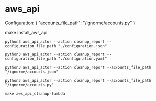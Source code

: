 # aws_api

Configuration:
{
"accounts_file_path": "/ignorme/accounts.py"
}

make install_aws_api
```
python3 aws_api_actor --action cleanup_report --configuration_file_path "./configuration.json"
```
```
python3 aws_api_actor --action cleanup_report --configuration_file_path "./configuration.yaml"
```
```
python3 aws_api_actor --action cleanup_report --accounts_file_path "/ignorme/accounts.json" 
```
```
python3 aws_api_actor --action cleanup_report --accounts_file_path "/ignorme/accounts.py" 
```
```
make aws_api_cleanup-lambda
```

